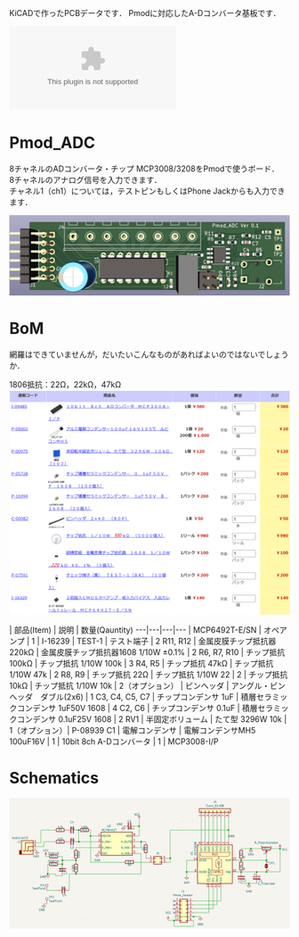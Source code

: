 KiCADで作ったPCBデータです．
Pmodに対応したA-Dコンバータ基板です．  

![Gerber data](kikit/Pmod_ADC.zip)

# Pmod_ADC
8チャネルのADコンバータ・チップ MCP3008/3208をPmodで使うボード．  
8チャネルのアナログ信号を入力できます．  
チャネル1（ch1）については，テストピンもしくはPhone Jackからも入力できます．  

![](adc.png)

# BoM
網羅はできていませんが，だいたいこんなものがあればよいのではないでしょうか．  


1806抵抗：22Ω，22kΩ，47kΩ  
![](bom.png)


 | 部品(Item) | 説明 | 数量(Qauntity)
---|---|---|---
 | MCP6492T-E/SN | オペアンプ | 1 | I-16239
 | TEST-1 | テスト端子 | 2
R11, R12 | 金属皮膜チップ抵抗器 220kΩ | 金属皮膜チップ抵抗器1608 1/10W ±0.1% | 2
R6, R7, R10 | チップ抵抗 100kΩ | チップ抵抗 1/10W 100k | 3
R4, R5 | チップ抵抗 47kΩ | チップ抵抗 1/10W 47k | 2
R8, R9 | チップ抵抗 22Ω | チップ抵抗 1/10W 22 | 2
 | チップ抵抗 10kΩ | チップ抵抗 1/10W 10k | 2（オプション）
 | ピンヘッダ | アングル・ピンヘッダ　ダブル(2x6) | 1
C3, C4, C5, C7 | チップコンデンサ 1uF | 積層セラミックコンデンサ 1uF50V 1608 | 4
C2, C6 | チップコンデンサ 0.1uF | 積層セラミックコンデンサ 0.1uF25V 1608 | 2
RV1 | 半固定ボリューム | たて型 3296W 10k | 1（オプション）| P-08939
C1 | 電解コンデンサ | 電解コンデンサMH5 100uF16V | 1
 | 10bit 8ch A-Dコンバータ | 1 | MCP3008-I/P


# Schematics
![](adc_schematics.png)

